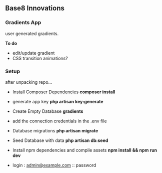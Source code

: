  ## Base8 Innovations
 ### Gradients App  
 user generated gradients.
 
 **To do**
 - edit/update gradient
 - CSS transition animations?
 
 ### Setup
after unpacking repo...
- Install Composer Dependencies
**composer install**
- generate app key
**php artisan key:generate**
- Create Empty Database
**gradients**
- add the connection credentials in the .env file 

- Database migrations
**php artisan migrate**
- Seed Database with data
**php artisan db:seed**
 
- Install npm dependencies and compile assets
**npm install && npm run dev**

- login : admin@example.com :: password

  
